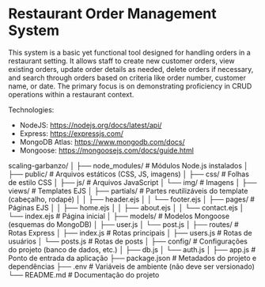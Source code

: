 # Restaurant Order Management System

This system is a basic yet functional tool designed for handling orders in a restaurant setting. It allows staff to create new customer orders, view existing orders, update order details as needed, delete orders if necessary, and search through orders based on criteria like order number, customer name, or date. The primary focus is on demonstrating proficiency in CRUD operations within a restaurant context.

Technologies:
* NodeJS: https://nodejs.org/docs/latest/api/
* Express: https://expressjs.com/
* MongoDB Atlas: https://www.mongodb.com/docs/
* Mongoose: https://mongoosejs.com/docs/guide.html

scaling-garbanzo/
│
├── node_modules/              # Módulos Node.js instalados
│
├── public/                    # Arquivos estáticos (CSS, JS, imagens)
│   ├── css/                   # Folhas de estilo CSS
│   ├── js/                    # Arquivos JavaScript
│   └── img/                   # Imagens
│
├── views/                     # Templates EJS
│   ├── partials/              # Partes reutilizáveis do template (cabeçalho, rodapé)
│   │   ├── header.ejs
│   │   └── footer.ejs
│   ├── pages/                 # Páginas EJS
│   │   ├── home.ejs
│   │   ├── about.ejs
│   │   └── contact.ejs
│   └── index.ejs              # Página inicial
│
├── models/                    # Modelos Mongoose (esquemas do MongoDB)
│   ├── user.js
│   └── post.js
│
├── routes/                    # Rotas Express
│   ├── index.js               # Rotas principais
│   ├── users.js               # Rotas de usuários
│   └── posts.js               # Rotas de posts
│
├── config/                    # Configurações do projeto (banco de dados, etc.)
│   ├── db.js
│   └── auth.js
│
├── app.js                     # Ponto de entrada da aplicação
├── package.json               # Metadados do projeto e dependências
├── .env                       # Variáveis de ambiente (não deve ser versionado)
└── README.md                  # Documentação do projeto